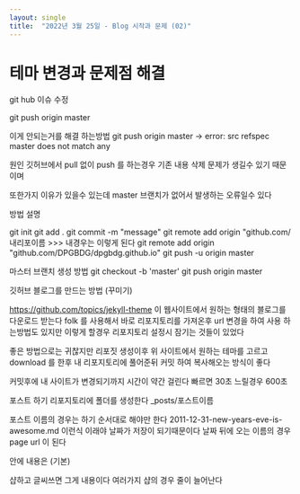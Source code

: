 ```yaml
---
layout: single
title:  "2022년 3월 25일 - Blog 시작과 문제 (02)"
---
```



# 테마 변경과 문제점 해결


git hub 이슈 수정

git push origin master

이게 안되는거를 해결 하는방법
git push origin master
->  error: src refspec master does not match any

원인 깃허브에서 pull 없이 push 를 하는경우
기존 내용 삭제 문제가 생길수 있기 때문이며

또한가지 이유가 있을수 있는데 master 브랜치가 없어서 발생하는 오류일수 있다

방법 설명

git init
git add .
git commit -m "message"
git remote add origin "github.com/내리포이름   >>> 내경우는 이렇게 된다 git remote add origin "github.com/DPGBDG/dpgbdg.github.io"
git push -u origin master

마스터 브랜치 생성 방법
git checkout -b 'master'
git push origin master


깃허브 블로그를 만드는 방법 (꾸미기)

https://github.com/topics/jekyll-theme
이 웹사이트에서 원하는 형태의 블로그를 다운로드 받는다
folk 를 사용해서 바로 리포지토리를 가져온후 url 변경을 하여 사용 하는방법도 있지만
이렇게 할경우 리포지토리 설정시 잠기는 것들이 있었다

좋은 방법으로는 귀찮지만 
리포짓 생성이후 
위 사이트에서 원하는 테마를 고르고 download 를 한후
내 리포지토리에 풀어준뒤 커밋 하여 복사해오는 방식이 좋다

커밋후에 내 사이트가 변경되기까지 시간이 약간 걸린다 빠르면 30초 느릴경우 600초



포스트 하기
리포지토리에 폴더를 생성한다 
_posts/포스트이름

포스트 이름의 경우는 하기 순서대로 해야만 한다
2011-12-31-new-years-eve-is-awesome.md
이런식
이래야 날짜가 저장이 되기때문이다
날짜 뒤에 오는 이름의 경우 page url 이 된다

안에 내용은 (기본)
<!-----
layout: post
title:  "Welcome to Jekyll!"
---

# Welcome
--->
샵하고 글씨쓰면 그게 내용이다 
여러가지 샵의 경우 줄이 늘어난다
